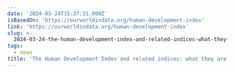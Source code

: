 ```yaml
---
date: '2024-03-24T15:37:31.000Z'
isBasedOn: 'https://ourworldindata.org/human-development-index'
link: 'https://ourworldindata.org/human-development-index'
slug: >-
  2024-03-24-the-human-development-index-and-related-indices-what-they-are-and-what-we
tags:
  - news
title: 'The Human Development Index and related indices: what they are and what we '
---
```


